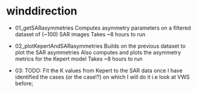 # winddirection

- 01_getSARasymmetries
Computes asymmetry parameters on a filtered dataset of (~100) SAR images
Takes ~8 hours to run

- 02_plotKepertAndSARasymmetries
Builds on the previous dataset to plot the SAR asymmetries
Also computes and plots the asymmetry metrics for the Kepert model
Takes ~8 hours to run

- 03: TODO: Fit the K values from Kepert to the SAR data once I have identified the cases (or the case!?) on which I will do it 
i.e look at VWS before;

